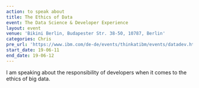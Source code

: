```yaml
---
action: to speak about
title: The Ethics of Data
event: The Data Science & Developer Experience
layout: event
venue: 'Bikini Berlin, Budapester Str. 38-50, 10787, Berlin'
categories: Chris
pre_url: 'https://www.ibm.com/de-de/events/thinkatibm/events/datadev.html'
start_date: 19-06-11
end_date: 19-06-12
---
```

I am speaking about the responsibility of developers when it comes to the ethics of big data.
